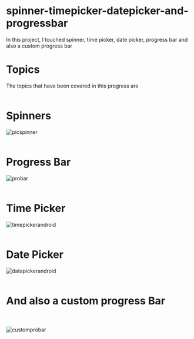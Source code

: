 # spinner-timepicker-datepicker-and-progressbar
In this project, I touched spinner, time picker, date picker, progress bar and also a custom progress bar


# Topics
The topics that have been covered in this progress are <br><br>


# Spinners<br>
![picspinner](https://user-images.githubusercontent.com/56828114/185784467-b22b935a-7743-4754-9f73-d50439726f3f.PNG)
<br><br>

# Progress Bar<br>
![probar](https://user-images.githubusercontent.com/56828114/185784477-75352ce5-0aa7-482e-9a36-ef29e86a31d4.PNG)
<br><br>

# Time Picker<br>
![timepickerandroid](https://user-images.githubusercontent.com/56828114/185784360-d37a706f-a20e-41d6-8add-553b1b5c641d.PNG)<br><br>

# Date Picker<br>
![datapickerandroid](https://user-images.githubusercontent.com/56828114/185784352-d6e7844a-7094-4664-b9fb-23719640bb4c.PNG)<br><br>

# And also a custom progress Bar<br><br>
![customprobar](https://user-images.githubusercontent.com/56828114/185784501-922c68bb-4a1f-447e-ab12-866c29f72661.PNG)

